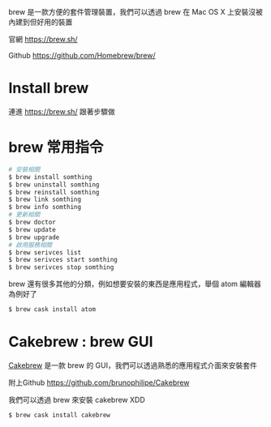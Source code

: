 brew 是一款方便的套件管理裝置，我們可以透過 brew 在 Mac OS X 上安裝沒被內建到但好用的裝置

官網 <https://brew.sh/>

Github <https://github.com/Homebrew/brew/>

# Install brew

連進 <https://brew.sh/> 跟著步驟做

# brew 常用指令

```bash
# 安裝相關
$ brew install somthing
$ brew uninstall somthing
$ brew reinstall somthing
$ brew link somthing
$ brew info somthing
# 更新相關
$ brew doctor
$ brew update
$ brew upgrade
# 啟用服務相關
$ brew serivces list
$ brew serivces start somthing
$ brew serivces stop somthing
```

brew 還有很多其他的分類，例如想要安裝的東西是應用程式，舉個 atom 編輯器為例好了

```bash
$ brew cask install atom
```

# Cakebrew : brew GUI

[Cakebrew](https://www.cakebrew.com/) 是一款 brew 的 GUI，我們可以透過熟悉的應用程式介面來安裝套件

附上Github <https://github.com/brunophilipe/Cakebrew>

我們可以透過 brew 來安裝 cakebrew XDD

```bash
$ brew cask install cakebrew
```
